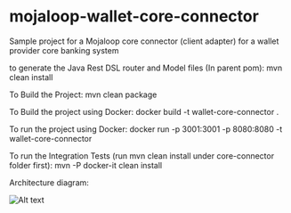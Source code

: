 # mojaloop-wallet-core-connector
Sample project for a Mojaloop core connector (client adapter) for a wallet provider core banking system

to generate the Java Rest DSL router and Model files (In parent pom): mvn clean install

To Build the Project: mvn clean package

To Build the project using Docker: docker build -t wallet-core-connector .

To run the project using Docker: docker run -p 3001:3001 -p 8080:8080 -t wallet-core-connector

To run the Integration Tests (run mvn clean install under core-connector folder first): mvn -P docker-it clean install

Architecture diagram: 

![Alt text](diagram.jpg?raw=true "Integration Architecture")
